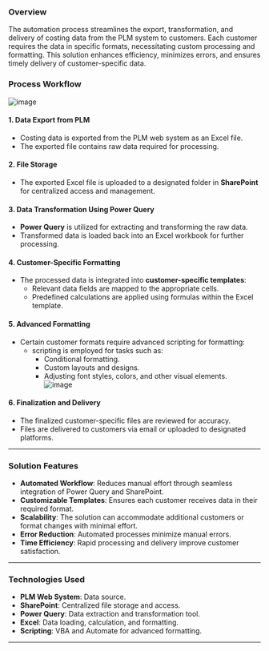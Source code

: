 
### **Overview**

The automation process streamlines the export, transformation, and delivery of costing data from the PLM system to customers. Each customer requires the data in specific formats, necessitating custom processing and formatting. This solution enhances efficiency, minimizes errors, and ensures timely delivery of customer-specific data.

### **Process Workflow**
![image](https://github.com/user-attachments/assets/30687b84-e457-4385-8aac-4ce69117c45e)

#### **1. Data Export from PLM**  
- Costing data is exported from the PLM web system as an Excel file.  
- The exported file contains raw data required for processing.

#### **2. File Storage**  
- The exported Excel file is uploaded to a designated folder in **SharePoint** for centralized access and management.  

#### **3. Data Transformation Using Power Query**  
- **Power Query** is utilized for extracting and transforming the raw data.
- Transformed data is loaded back into an Excel workbook for further processing.

#### **4. Customer-Specific Formatting**  
- The processed data is integrated into **customer-specific templates**:  
  - Relevant data fields are mapped to the appropriate cells.  
  - Predefined calculations are applied using formulas within the Excel template.  

#### **5. Advanced Formatting**  
- Certain customer formats require advanced scripting for formatting:  
  - scripting is employed for tasks such as:  
    - Conditional formatting.  
    - Custom layouts and designs.  
    - Adjusting font styles, colors, and other visual elements.  
![image](https://github.com/user-attachments/assets/cce4979e-f50b-453f-939f-19c7465e711a)

#### **6. Finalization and Delivery**  
- The finalized customer-specific files are reviewed for accuracy.  
- Files are delivered to customers via email or uploaded to designated platforms.

---

### **Solution Features**

- **Automated Workflow**: Reduces manual effort through seamless integration of Power Query and SharePoint.  
- **Customizable Templates**: Ensures each customer receives data in their required format.  
- **Scalability**: The solution can accommodate additional customers or format changes with minimal effort.  
- **Error Reduction**: Automated processes minimize manual errors.  
- **Time Efficiency**: Rapid processing and delivery improve customer satisfaction.  

---

### **Technologies Used**

- **PLM Web System**: Data source.  
- **SharePoint**: Centralized file storage and access.  
- **Power Query**: Data extraction and transformation tool.  
- **Excel**: Data loading, calculation, and formatting.  
- **Scripting**: VBA and Automate for advanced formatting.

---

